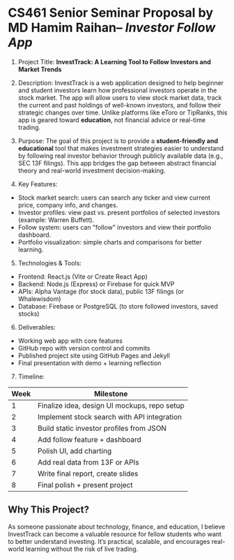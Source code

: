 ---
---


# CS461 Senior Seminar Proposal by MD Hamim Raihan– *Investor Follow App*

1) Project Title:
**InvestTrack: A Learning Tool to Follow Investors and Market Trends**

2) Description:
InvestTrack is a web application designed to help beginner and student investors learn how professional investors operate in the stock market. The app will allow users to view stock market data, track the current and past holdings of well-known investors, and follow their strategic changes over time. Unlike platforms like eToro or TipRanks, this app is geared toward **education**, not financial advice or real-time trading.

3) Purpose:
The goal of this project is to provide a **student-friendly and educational** tool that makes investment strategies easier to understand by following real investor behavior through publicly available data (e.g., SEC 13F filings). This app bridges the gap between abstract financial theory and real-world investment decision-making.

4) Key Features:
-  Stock market search: users can search any ticker and view current price, company info, and changes.
-  Investor profiles: view past vs. present portfolios of selected investors (example: Warren Buffett).
-  Follow system: users can "follow" investors and view their portfolio dashboard.
-  Portfolio visualization: simple charts and comparisons for better learning.

5) Technologies & Tools:
- Frontend: React.js (Vite or Create React App)
- Backend: Node.js (Express) or Firebase for quick MVP
- APIs: Alpha Vantage (for stock data), public 13F filings (or Whalewisdom)
- Database: Firebase or PostgreSQL (to store followed investors, saved stocks)

6) Deliverables:
- Working web app with core features
- GitHub repo with version control and commits
- Published project site using GitHub Pages and Jekyll
- Final presentation with demo + learning reflection


7) Timeline:

| Week | Milestone                              |
|------|----------------------------------------|
| 1    | Finalize idea, design UI mockups, repo setup |
| 2    | Implement stock search with API integration |
| 3    | Build static investor profiles from JSON |
| 4    | Add follow feature + dashboard         |
| 5    | Polish UI, add charting                |
| 6    | Add real data from 13F or APIs         |
| 7    | Write final report, create slides      |
| 8    | Final polish + present project         |


## Why This Project?
As someone passionate about technology, finance, and education, I believe InvestTrack can become a valuable resource for fellow students who want to better understand investing. It’s practical, scalable, and encourages real-world learning without the risk of live trading.


